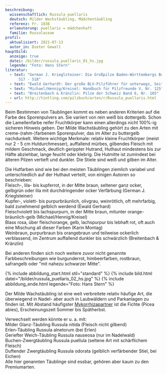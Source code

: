 ```yaml
---
beschreibung:
  wissenschaftlich: Russula puellaris
  deutsch: Milder Wachstäubling, Mädchentäubling
  referenz: Fr. 1838
  erlaeuterung: puellaris = mädchenhaft
  familie: Russulaceae
profil:
  aktualisiert: 2021-07-13
  autor_in: Dieter Gewalt
hauptbild:
  anzeige: true
  datei: /bilder/russula_puellaris_01_hs.jpg
  legende: "Foto: Hans Stern"
literatur:
  - text: "German J. Krieglsteiner: Die Großpilze Baden-Württembergs Band 2, Seite
      517 - 518"
  - text: "Ewald Gerhardt: Der große BLV-Pilzführer für unterwegs, Seite 450"
  - text: "Michael/Hennig/Kreisel: Handbuch für Pilzfreunde V, Nr. 125"
  - text: "Breitenbach & Kränzlin: Pilze der Schweiz Band 6, Nr. 185"
  - url: http://tintling.com/pilzbuch/arten/r/Russula_puellaris.html
---
```

Beim Bestimmen von Täublingen kommt es neben anderen Kriterien auf die Farbe des Sporenpulvers an. Sie variiert von rein weiß bis dottergelb. Schon die Lamellenfarbe reifer Fruchtkörper kann einen allerdings nicht 100%-ig sicheren Hinweis geben. Der Milde Wachstäubling gehört zu den Arten mit creme-(rahm-)farbenem Sporenpulver, das im Alter zu buttergelb nachdunkelt. Weitere wichtige Merkmale: relativ kleine Fruchtkörper (meist nur 2 - 5 cm Hutdurchmesser), auffallend mürbes, gilbendes Fleisch mit mildem Geschmack, deutlich gerippter Hutrand, Huthaut mindestens bis zur Häfte abziehbar, lange feucht oder klebrig.  Die Hutmitte ist zumindest bei älteren Pilzen vertieft und dunkler. Die Stiele sind weiß und gilben im Alter.

Die Hutfarben sind wie bei den meisten Täublingen ziemlich variabel und unterschiedlich auf der Huthaut verteilt, von einigen Autoren so beschrieben:\
Fleisch-, lila- bis kupferrot, in der Mitte braun, seltener ganz ocker, gelbgrün oder lila mit durchdringender ocker Verfärbung (German J. Krieglsteiner)\
Kupfer-, violett- bis purpurbräunlich, olivgrau, weinrötlich, oft mehrfarbig, bald zunehmend gelblich werdend (Ewald Gerhard)\
Fleischviolett bis lachspurpurn, in der Mitte braun, mitunter orange-bräunlich-gelb (Michael/Hennig/Kreisel)\
Blass rosa, über fleischorange, gelb, lachspurpur bis lebhaft rot, oft auch eine Mischung all dieser Farben (Karin Montag)\
Weinbraun, purpurbraun bis orangebraun und teilweise ockerlich verblassend, im Zentrum auffallend dunkler bis schwärzlich (Breitenbach & Kränzlin)

Bei anderen finden sich noch weitere zuvor nicht genannte Farbbeschreibungen wie burgunderrot, himbeerfarben, rostbraun, safrangelb oder "mit nahezu schwarzer Mitte".

{% include abbildung_start.html stil="standard" %}
{% include bild.html datei="/bilder/russula_puellaris_02_hs.jpg" %}
{% include abbildung_ende.html legende="Foto: Hans Stern" %}

Der Milde Wachstäubling ist eine weit verbreitete relativ häufige Art, die überwiegend in Nadel- aber auch in Laubwäldern und Parkanlagen zu finden ist. Mit Abstand häufigster [Mykorrhizapartner](Mykorrhiza "Glossar") ist die Fichte (Picea abies), Erscheinungszeit Sommer bis Spätherbst.

Verwechselt werden könnte er u. a. mit:\
Milder Glanz-Täubling Russula nitida (Fleisch nicht gilbend)\
Erlen-Täubling Russula alnetorum (bei Erlen)\
Geriefter Weich-Täubling Russula nauseosa (nur im Nadelwald)\
Buchen-Zwergtäubling Russula puellula (seltene Art mit schärflichem Fleisch)\
Duftender Zwergtäubling Russula odorata (gelblich verfärbender Stiel, bei Eichen)\
Alle hier genannten Täublinge sind essbar, gehören aber kaum zu den Premiumarten.